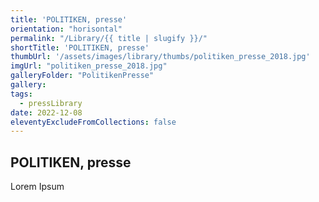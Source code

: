 ```yaml
---
title: 'POLITIKEN, presse'
orientation: "horisontal"
permalink: "/Library/{{ title | slugify }}/"
shortTitle: 'POLITIKEN, presse'
thumbUrl: '/assets/images/library/thumbs/politiken_presse_2018.jpg'
imgUrl: "politiken_presse_2018.jpg"
galleryFolder: "PolitikenPresse"
gallery:
tags:
  - pressLibrary
date: 2022-12-08
eleventyExcludeFromCollections: false
---
```



<h2>POLITIKEN, presse</h2>
<p>Lorem Ipsum</p>